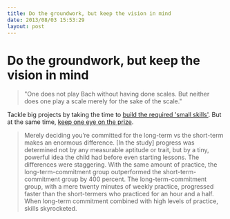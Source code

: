 ```yaml
---
title: Do the groundwork, but keep the vision in mind
date: 2013/08/03 15:53:29
layout: post
---
```

# Do the groundwork, but keep the vision in mind

> "One does not play Bach without having done scales. But neither does one play a scale merely for the sake of the scale."

Tackle big projects by taking the time to [build the required 'small skills'](http://lesswrong.com/lw/58m/build_small_skills_in_the_right_order/). But at the same time, [keep one eye on the prize](http://www.bakadesuyo.com/2013/01/checklist-best/). 

> Merely deciding you’re committed for the long-term vs the short-term makes an enormous difference. [In the study] progress was determined not by any measurable aptitude or trait, but by a tiny, powerful idea the child had before even starting lessons. The differences were staggering. With the same amount of practice, the long-term-commitment group outperformed the short-term-commitment group by 400 percent. The long-term-commitment group, with a mere twenty minutes of weekly practice, progressed faster than the short-termers who practiced for an hour and a half. When long-term commitment combined with high levels of practice, skills skyrocketed.
